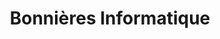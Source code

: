 ---
title: "Bonnières Informatique"
url: /bonnieres-sur-seine/bonnieres-informatique/
shop: Computer
---